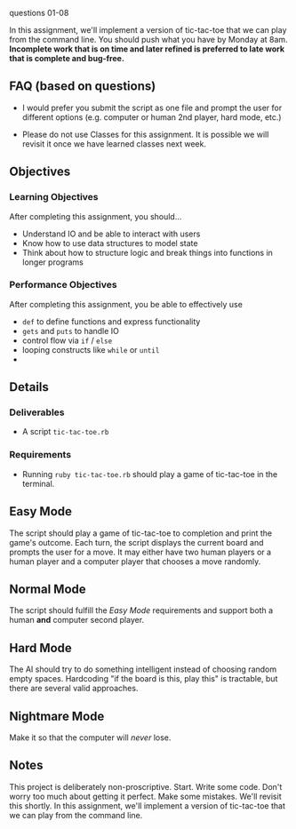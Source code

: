 questions 01-08


In this assignment, we'll implement a version of tic-tac-toe that we can play from the command line.
You should push what you have by Monday at 8am.
**Incomplete work that is on time and later refined is preferred to late work that is complete and bug-free.**

## FAQ (based on questions)

* I would prefer you submit the script as one file and prompt the user
  for different options (e.g. computer or human 2nd player, hard mode, etc.)

* Please do not use Classes for this assignment. It is possible we will revisit it
  once we have learned classes next week.

## Objectives

### Learning Objectives

After completing this assignment, you should…

* Understand IO and be able to interact with users
* Know how to use data structures to model state
* Think about how to structure logic and break things into functions in longer programs

### Performance Objectives

After completing this assignment, you be able to effectively use

* `def` to define functions and express functionality
* `gets` and `puts` to handle IO
* control flow via `if` / `else`
* looping constructs like `while` or `until`
*

## Details

### Deliverables

* A script `tic-tac-toe.rb`

### Requirements

* Running `ruby tic-tac-toe.rb` should play a game of tic-tac-toe in the terminal.

## Easy Mode

The script should play a game of tic-tac-toe to completion and print the game's outcome. Each turn, the script displays the current board and prompts the user for a move.
It may either have two human players or a human player and a computer player that chooses a move randomly.

## Normal Mode

The script should fulfill the *Easy Mode* requirements and support both a human **and** computer second player.

## Hard Mode
The AI should try to do something intelligent instead of choosing random empty spaces.
Hardcoding "if the board is this, play this" is tractable, but there are several valid
approaches.

## Nightmare Mode

Make it so that the computer will *never* lose.

## Notes

This project is deliberately non-proscriptive. Start. Write some code. Don't worry too much about getting it perfect. Make some mistakes. We'll revisit this shortly.
In this assignment, we'll implement a version of tic-tac-toe that we can play from the command line.
